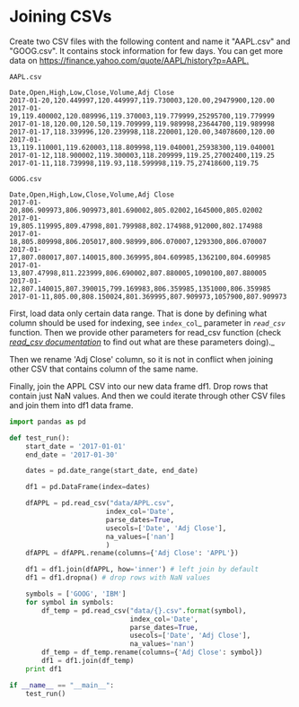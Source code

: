 # Joining CSVs

Create two CSV files with the following content and name it "AAPL.csv" and "GOOG.csv". It contains stock information for few days. You can get more data on [https://finance.yahoo.com/quote/AAPL/history?p=AAPL. ](https://finance.yahoo.com/quote/AAPL/history?p=AAPL)

```
AAPL.csv

Date,Open,High,Low,Close,Volume,Adj Close
2017-01-20,120.449997,120.449997,119.730003,120.00,29479900,120.00
2017-01-19,119.400002,120.089996,119.370003,119.779999,25295700,119.779999
2017-01-18,120.00,120.50,119.709999,119.989998,23644700,119.989998
2017-01-17,118.339996,120.239998,118.220001,120.00,34078600,120.00
2017-01-13,119.110001,119.620003,118.809998,119.040001,25938300,119.040001
2017-01-12,118.900002,119.300003,118.209999,119.25,27002400,119.25
2017-01-11,118.739998,119.93,118.599998,119.75,27418600,119.75
```

```
GOOG.csv

Date,Open,High,Low,Close,Volume,Adj Close
2017-01-20,806.909973,806.909973,801.690002,805.02002,1645000,805.02002
2017-01-19,805.119995,809.47998,801.799988,802.174988,912000,802.174988
2017-01-18,805.809998,806.205017,800.98999,806.070007,1293300,806.070007
2017-01-17,807.080017,807.140015,800.369995,804.609985,1362100,804.609985
2017-01-13,807.47998,811.223999,806.690002,807.880005,1090100,807.880005
2017-01-12,807.140015,807.390015,799.169983,806.359985,1351000,806.359985
2017-01-11,805.00,808.150024,801.369995,807.909973,1057900,807.909973
```

First, load data only certain data range. That is done by defining what column should be used for indexing, see `index_col`_ parameter in _`read_csv`_ function. Then we provide other parameters for read\_csv function \(check _[_read\_csv documentation_](http://pandas.pydata.org/pandas-docs/stable/generated/pandas.read_csv.html)_ to find out what are these parameters doing\)._

Then we rename 'Adj Close' column, so it is not in conflict when joining other CSV that contains column of the same name.

Finally, join the APPL CSV into our new data frame df1. Drop rows that contain just NaN values. And then we could iterate through other CSV files and join them into df1 data frame.

```py
import pandas as pd

def test_run():
    start_date = '2017-01-01'
    end_date = '2017-01-30'

    dates = pd.date_range(start_date, end_date)

    df1 = pd.DataFrame(index=dates)

    dfAPPL = pd.read_csv("data/APPL.csv",
                        index_col='Date',
                        parse_dates=True,
                        usecols=['Date', 'Adj Close'],
                        na_values=['nan']
                        )
    dfAPPL = dfAPPL.rename(columns={'Adj Close': 'APPL'})

    df1 = df1.join(dfAPPL, how='inner') # left join by default
    df1 = df1.dropna() # drop rows with NaN values

    symbols = ['GOOG', 'IBM']
    for symbol in symbols:
        df_temp = pd.read_csv("data/{}.csv".format(symbol),
                              index_col='Date',
                              parse_dates=True,
                              usecols=['Date', 'Adj Close'],
                              na_values='nan')
        df_temp = df_temp.rename(columns={'Adj Close': symbol})
        df1 = df1.join(df_temp)
    print df1

if __name__ == "__main__":
    test_run()
```



